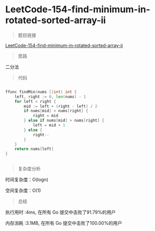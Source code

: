 # LeetCode-154-find-minimum-in-rotated-sorted-array-ii

>题目链接

[LeetCode-154-find-minimum-in-rotated-sorted-array-ii](https://leetcode-cn.com/problems/find-minimum-in-rotated-sorted-array-ii/)

>思路

二分法

>代码

```go

ffunc findMin(nums []int) int {
    left, right := 0, len(nums) - 1
    for left < right {
        mid := left + (right - left) / 2
        if nums[mid] < nums[right] {
            right = mid
        } else if nums[mid] > nums[right] {
            left = mid + 1
        } else {
            right--
        }
    }
    return nums[left]
}



```

>复杂度分析

时间复杂度：O(logn)

空间复杂度：O(1)

>总结

执行用时 :4ms, 在所有 Go 提交中击败了91.79%的用户

内存消耗 :3.1MB, 在所有 Go 提交中击败了100.00%的用户
